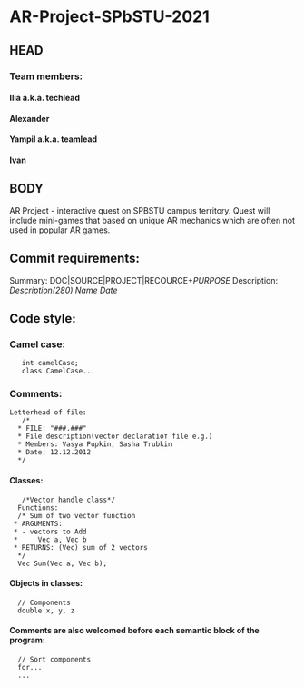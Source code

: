 # AR-Project-SPbSTU-2021
## HEAD
### Team members: 
   #### Ilia a.k.a. techlead
   #### Alexander
   #### Yampil a.k.a. teamlead
   #### Ivan
## BODY
AR Project - interactive quest on SPBSTU campus territory. Quest will include mini-games that based on unique AR mechanics which are often not used in popular AR games.

## Commit requirements:
Summary:
DOC|SOURCE|PROJECT|RECOURCE+*PURPOSE*
Description:
*Description(280)*
*Name*
*Date*

## Code style:
  ### Camel case:
       int camelCase;
       class CamelCase...
  ### Comments: 
    Letterhead of file: 
       /*
      * FILE: "###.###"
      * File description(vector declaratioт file e.g.)
      * Members: Vasya Pupkin, Sasha Trubkin
      * Date: 12.12.2012
      */
   #### Classes:
       /*Vector handle class*/
      Functions: 
      /* Sum of two vector function
     * ARGUMENTS:
     * - vectors to Add
     *     Vec a, Vec b
     * RETURNS: (Vec) sum of 2 vectors
      */
      Vec Sum(Vec a, Vec b);
   #### Objects in classes:
      // Components
      double x, y, z
   #### Comments are also welcomed before each semantic block of the program:
      // Sort components
      for...
      ...
      

  
 
